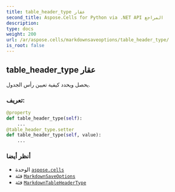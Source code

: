 ```yaml
---
title: table_header_type عقار
second_title: Aspose.Cells for Python via .NET API المراجع
description:
type: docs
weight: 200
url: /ar/aspose.cells/markdownsaveoptions/table_header_type/
is_root: false
---
```

##  table_header_type عقار

يحصل ويحدد كيفية تعيين رأس الجدول.
###  تعريف:
```python
@property
def table_header_type(self):
    ...
@table_header_type.setter
def table_header_type(self, value):
    ...
```

###  أنظر أيضا
* الوحدة [`aspose.cells`](../../)
* فئة [`MarkdownSaveOptions`](/cells/python-net/ar/aspose.cells/markdownsaveoptions)
* فئة [`MarkdownTableHeaderType`](/cells/python-net/ar/aspose.cells.markdown/markdowntableheadertype)
